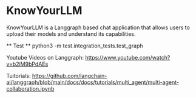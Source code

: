 # KnowYourLLM
KnowYourLLM is a Langgraph based chat application that allows users to upload their models and understand its capabilities.

** Test **
python3 -m test.integration_tests.test_graph


Youtube Videos on Langgraph:
https://www.youtube.com/watch?v=b2iM9bPdAEs

Tuitorials:
https://github.com/langchain-ai/langgraph/blob/main/docs/docs/tutorials/multi_agent/multi-agent-collaboration.ipynb